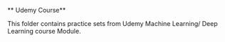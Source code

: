 ** Udemy Course**

This folder contains practice sets from Udemy Machine Learning/ Deep Learning course Module.